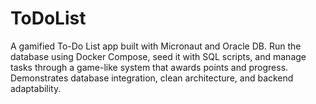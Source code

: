# ToDoList
A gamified To-Do List app built with Micronaut and Oracle DB. Run the database using Docker Compose, seed it with SQL scripts, and manage tasks through a game-like system that awards points and progress. Demonstrates database integration, clean architecture, and backend adaptability.
